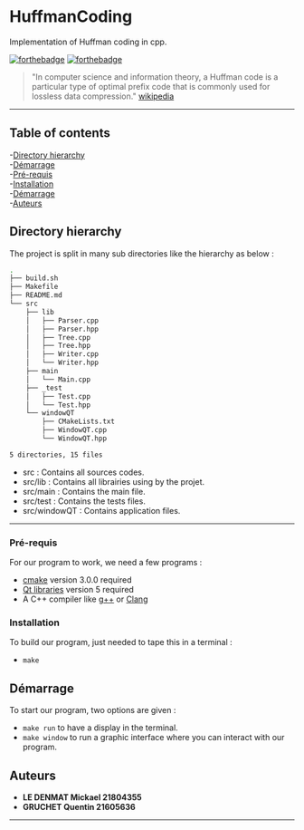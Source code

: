 # HuffmanCoding
Implementation of Huffman coding in cpp.

[![forthebadge](http://forthebadge.com/images/badges/built-with-love.svg)](http://forthebadge.com)  [![forthebadge](http://forthebadge.com/images/badges/powered-by-electricity.svg)](http://forthebadge.com)

> "In computer science and information theory, a Huffman code is a particular type of optimal prefix code that is commonly used for lossless data compression." [wikipedia](https://en.wikipedia.org/wiki/Huffman_coding)

***

## Table of contents
-[Directory hierarchy](#Directory-hierarchy)  
-[Démarrage](#Démarrage)  
-[Pré-requis](#Pré-requis)  
-[Installation](#Installation)  
-[Démarrage](#Démarrage)  
-[Auteurs](#Auteurs)  


## Directory hierarchy

The project is split in many sub directories like the hierarchy as below : 
```bash
.
├── build.sh
├── Makefile
├── README.md
└── src
    ├── lib
    │   ├── Parser.cpp
    │   ├── Parser.hpp
    │   ├── Tree.cpp
    │   ├── Tree.hpp
    │   ├── Writer.cpp
    │   └── Writer.hpp
    ├── main
    │   └── Main.cpp
    ├── _test
    │   ├── Test.cpp
    │   └── Test.hpp
    └── windowQT
        ├── CMakeLists.txt
        ├── WindowQT.cpp
        └── WindowQT.hpp

5 directories, 15 files
```
* src : Contains all sources codes.
* src/lib : Contains all librairies using by the projet.
* src/main : Contains the main file.
* src/test : Contains the tests files.
* src/windowQT : Contains application files.

***

### Pré-requis

For our program to work, we need a few programs :

- [cmake](https://cmake.org/install/) version 3.0.0 required
- [Qt libraries](https://doc.ubuntu-fr.org/qt) version 5 required
- A C++ compiler like [g++](https://doc.ubuntu-fr.org/gcc) or [Clang](https://clang.llvm.org/get_started.html)

### Installation

To build our program, just needed to tape this in a terminal :

- ``` make ```


## Démarrage

To start our program, two options are given :

- ``` make run ``` to have a display in the terminal.
- ``` make window ``` to run a graphic interface where you can interact with our program.

## Auteurs
* **LE DENMAT Mickael 21804355**
* **GRUCHET Quentin 21605636**

***



